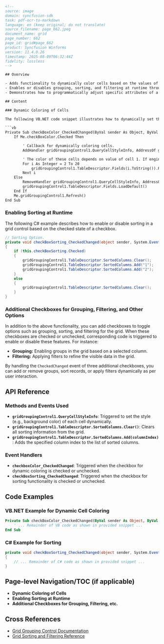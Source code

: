 ```html
<!-- 
source: image
domain: syncfusion-sdk
task: pdf-ocr-to-markdown
language: en (keep original; do not translate)
source_filename: page_662.jpeg
document_name: grid
page_number: 662
page_id: grid#page_662
product: Syncfusion Winforms
version: 11.4.0.26
timestamp: 2025-08-09T06:32:44Z
fidelity: lossless
-->

## Overview

- Adds functionality to dynamically color cells based on the values of other cells.
- Enables or disables grouping, sorting, and filtering at runtime through event-handling mechanisms.
- Demonstrates how to programmatically adjust specific attributes of a grid control based on the state of checkboxes.

## Content

### Dynamic Coloring of Cells

The following VB.NET code snippet illustrates how to dynamically set the background color of grid cells contingent on the value of cell 1. It also ensures automatic repainting when changes occur to dependent columns.

```vb
Private Sub checkBoxColor_CheckedChanged(ByVal sender As Object, ByVal e As System.EventArgs) Handles checkBoxColor.CheckedChanged
    If Me.checkBoxColor.Checked Then

        ' Callback for dynamically coloring cells.
        AddHandler gridGroupingControl1.QueryCellStyleInfo, AddressOf gridGroupingControl1_QueryCellStyleInfo

        ' The color of these cells depends on value of cell 1. If engines ListChanged handler detects a change to column 1, it should also automatically repaint the dependant columns.
        For i As Integer = 2 To 20
            gridGroupingControl1.TableDescriptor.Fields(i.ToString()).ReferencedFields = "1"
        Next i
    Else
        RemoveHandler gridGroupingControl1.QueryCellStyleInfo, AddressOf gridGroupingControl1_QueryCellStyleInfo
        gridGroupingControl1.TableDescriptor.Fields.LoadDefault()
    End If
    Me.gridGroupingControl1.Refresh()
End Sub
```

### Enabling Sorting at Runtime

The following C# example describes how to enable or disable sorting in a grid control based on the checked state of a checkbox.

```csharp
// Sorting Option.
private void checkBoxSorting_CheckedChanged(object sender, System.EventArgs e)
{
    if (this.checkBoxSorting.Checked)
    {
        gridGroupingControl1.TableDescriptor.SortedColumns.Clear();
        gridGroupingControl1.TableDescriptor.SortedColumns.Add("1");
        gridGroupingControl1.TableDescriptor.SortedColumns.Add("2");
    }
    else
    {
        gridGroupingControl1.TableDescriptor.SortedColumns.Clear();
    }
}
```

### Additional Checkboxes for Grouping, Filtering, and Other Options

In addition to the above functionality, you can add checkboxes to toggle options such as grouping, sorting, and filtering for the grid. When these checkboxes are checked or unchecked, corresponding code is triggered to enable or disable these features. For instance:

- **Grouping:** Enabling groups in the grid based on a selected column.
- **Filtering:** Applying filters to refine the visible data in the grid.

By handling the `CheckedChanged` event of three additional checkboxes, you can add or remove groups, sort records, or apply filters dynamically as per user interaction.

## API Reference

### Methods and Events Used

- **`gridGroupingControl1.QueryCellStyleInfo`**: Triggered to set the style (e.g., background color) of each cell dynamically.
- **`gridGroupingControl1.TableDescriptor.SortedColumns.Clear()`**: Clears all sorting information from the grid.
- **`gridGroupingControl1.TableDescriptor.SortedColumns.Add(columnIndex)`**: Adds the specified column index to the list of sorted columns.

### Event Handlers

- **`checkboxColor_CheckedChanged`**: Triggered when the checkbox for dynamic coloring is checked or unchecked.
- **`checkBoxSorting_CheckedChanged`**: Triggered when the checkbox for sorting functionality is checked or unchecked.

## Code Examples

### VB.NET Example for Dynamic Cell Coloring

```vb
Private Sub checkBoxColor_CheckedChanged(ByVal sender As Object, ByVal e As System.EventArgs) Handles checkBoxColor.CheckedChanged
    ' ... Remainder of VB code as shown in provided snippet ...
End Sub
```

### C# Example for Sorting

```csharp
private void checkBoxSorting_CheckedChanged(object sender, System.EventArgs e)
{
    // ... Remainder of C# code as shown in provided snippet ...
}
```

## Page-level Navigation/TOC (if applicable)

- **Dynamic Coloring of Cells**
- **Enabling Sorting at Runtime**
- **Additional Checkboxes for Grouping, Filtering, etc.**

## Cross References

- [Grid Grouping Control Documentation](https://docs.syncfusion.com/windowsforms/groupingcontrol/)
- [Grid Sorting and Filtering Reference](https://docs.syncfusion.com/windowsforms/sorting-and-filtering/)

<!-- tags: [Syncfusion, WindowsForms, Grid, Grouping, Sorting, Filtering, Checkbox] keywords: [dynamic coloring, grid, checkbox, checked changed, event handling, runtime features, cell style, sorting columns] -->
```